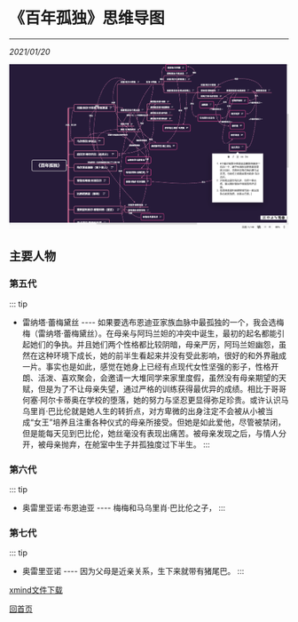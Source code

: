 # 《百年孤独》思维导图
---
*2021/01/20*

![图一](./assets/bngd.jpg)

## 主要人物

### 第五代

::: tip
* 雷纳塔·蕾梅黛丝 ---- 如果要选布恩迪亚家族血脉中最孤独的一个，我会选梅梅（雷纳塔·蕾梅黛丝）。在母亲与阿玛兰妲的冲突中诞生，最初的起名都能引起她们的争执。并且她们两个性格都比较阴暗，母亲严厉，阿玛兰妲幽怨，虽然在这种环境下成长，她的前半生看起来并没有受此影响，很好的和外界融成一片。事实也是如此，感觉在她身上已经有点现代女性坚强的影子，性格开朗、活泼、喜欢聚会，会邀请一大堆同学来家里度假，虽然没有母亲期望的天赋，但是为了不让母亲失望，通过严格的训练获得最优异的成绩。相比于哥哥何塞·阿尔卡蒂奥在学校的堕落，她的努力与坚忍更显得弥足珍贵。或许认识马乌里肖·巴比伦就是她人生的转折点，对方卑微的出身注定不会被从小被当成“女王”培养且注重各种仪式的母亲所接受。但她是如此爱他，尽管被禁闭，但是能每天见到巴比伦，她丝毫没有表现出痛苦。被母亲发现之后，与情人分开，被母亲抛弃，在舱室中生子并孤独度过下半生。
:::

### 第六代

::: tip
* 奥雷里亚诺·布恩迪亚 ---- 梅梅和马乌里肖·巴比伦之子，
:::

### 第七代

::: tip
* 奥雷里亚诺 ---- 因为父母是近亲关系，生下来就带有猪尾巴。
:::

[xmind文件下载](/bngd.xmind)

[回首页](/life)